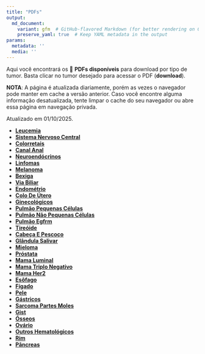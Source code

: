 ```yaml
---
title: "PDFs"
output: 
  md_document:
    variant: gfm  # GitHub-flavored Markdown (for better rendering on GitHub)
    preserve_yaml: true  # Keep YAML metadata in the output
params:
  metadata: ''
  media: ''
---
```


<script async src="https://scripts.simpleanalyticscdn.com/latest.js"></script>

Aqui você encontrará os 📝 **PDFs disponíveis** para download por tipo
de tumor. Basta clicar no tumor desejado para acessar o PDF
(**download**).

**NOTA**: A página é atualizada diariamente, porém as vezes o navegador
pode manter em cache a versão anterior. Caso você encontre alguma
informação desatualizada, tente limpar o cache do seu navegador ou abre
essa página em navegação privada.

Atualizado em 01/10/2025.

- [**Leucemia**](https://coeoralmeds-e768.restdb.io/media/68dcba070d20f7250001abcd?download=true)
- [**Sistema Nervoso
  Central**](https://coeoralmeds-e768.restdb.io/media/68dcba090d20f7250001abd0?download=true)
- [**Colorretais**](https://coeoralmeds-e768.restdb.io/media/68dcba0d0d20f7250001abd5?download=true)
- [**Canal
  Anal**](https://coeoralmeds-e768.restdb.io/media/68dcba0e0d20f7250001abd7?download=true)
- [**Neuroendócrinos**](https://coeoralmeds-e768.restdb.io/media/68dcba100d20f7250001abd9?download=true)
- [**Linfomas**](https://coeoralmeds-e768.restdb.io/media/68dcba120d20f7250001abdb?download=true)
- [**Melanoma**](https://coeoralmeds-e768.restdb.io/media/68dcba140d20f7250001abdd?download=true)
- [**Bexiga**](https://coeoralmeds-e768.restdb.io/media/68dcba150d20f7250001abdf?download=true)
- [**Via
  Biliar**](https://coeoralmeds-e768.restdb.io/media/68dcba170d20f7250001abe1?download=true)
- [**Endométrio**](https://coeoralmeds-e768.restdb.io/media/68dcba190d20f7250001abe3?download=true)
- [**Colo De
  Útero**](https://coeoralmeds-e768.restdb.io/media/68dcba1b0d20f7250001abe5?download=true)
- [**Ginecológicos**](https://coeoralmeds-e768.restdb.io/media/68dcba1c0d20f7250001abe7?download=true)
- [**Pulmão Pequenas
  Células**](https://coeoralmeds-e768.restdb.io/media/68dcba1e0d20f7250001abe9?download=true)
- [**Pulmão Não Pequenas
  Células**](https://coeoralmeds-e768.restdb.io/media/68dcba200d20f7250001abeb?download=true)
- [**Pulmão
  Egfrm**](https://coeoralmeds-e768.restdb.io/media/68dcba220d20f7250001abed?download=true)
- [**Tireóide**](https://coeoralmeds-e768.restdb.io/media/68dcba260d20f7250001abf1?download=true)
- [**Cabeça E
  Pescoço**](https://coeoralmeds-e768.restdb.io/media/68dcba270d20f7250001abf3?download=true)
- [**Glândula
  Salivar**](https://coeoralmeds-e768.restdb.io/media/68dcba290d20f7250001abf5?download=true)
- [**Mieloma**](https://coeoralmeds-e768.restdb.io/media/68dcba2b0d20f7250001abf7?download=true)
- [**Próstata**](https://coeoralmeds-e768.restdb.io/media/68dcba2c0d20f7250001abf9?download=true)
- [**Mama
  Luminal**](https://coeoralmeds-e768.restdb.io/media/68dcba300d20f7250001abfd?download=true)
- [**Mama Triplo
  Negativo**](https://coeoralmeds-e768.restdb.io/media/68dcba320d20f7250001abff?download=true)
- [**Mama
  Her2**](https://coeoralmeds-e768.restdb.io/media/68dcba340d20f7250001ac01?download=true)
- [**Esôfago**](https://coeoralmeds-e768.restdb.io/media/68dcba350d20f7250001ac03?download=true)
- [**Fígado**](https://coeoralmeds-e768.restdb.io/media/68dcba370d20f7250001ac05?download=true)
- [**Pele**](https://coeoralmeds-e768.restdb.io/media/68dcba390d20f7250001ac07?download=true)
- [**Gástricos**](https://coeoralmeds-e768.restdb.io/media/68dcba3b0d20f7250001ac09?download=true)
- [**Sarcoma Partes
  Moles**](https://coeoralmeds-e768.restdb.io/media/68dcba3c0d20f7250001ac0f?download=true)
- [**Gist**](https://coeoralmeds-e768.restdb.io/media/68dcba3e0d20f7250001ac11?download=true)
- [**Ósseos**](https://coeoralmeds-e768.restdb.io/media/68dcba400d20f7250001ac13?download=true)
- [**Ovário**](https://coeoralmeds-e768.restdb.io/media/68dcba420d20f7250001ac15?download=true)
- [**Outros
  Hematológicos**](https://coeoralmeds-e768.restdb.io/media/68dcba430d20f7250001ac17?download=true)
- [**Rim**](https://coeoralmeds-e768.restdb.io/media/68dcba450d20f7250001ac19?download=true)
- [**Pâncreas**](https://coeoralmeds-e768.restdb.io/media/68dcba470d20f7250001ac1b?download=true)
